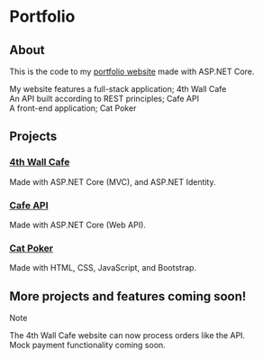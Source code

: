 # Portfolio

## About
This is the code to my [portfolio website](https://www.jmarcello.dev/) made with ASP.NET Core.

My website features a full-stack application; 4th Wall Cafe<br>
An API built according to REST principles; Cafe API<br>
A front-end application; Cat Poker<br>

## Projects

### [4th Wall Cafe](https://www.jmarcello.dev/Cafe/)
Made with ASP.NET Core (MVC), and ASP.NET Identity.

### [Cafe API](https://www.jmarcello.dev/Cafe/OrderAPI/)
Made with ASP.NET Core (Web API).

### [Cat Poker](https://www.jmarcello.dev/cat-poker/index.html)
Made with HTML, CSS, JavaScript, and Bootstrap.

## More projects and features coming soon!

>[!NOTE]
>The 4th Wall Cafe website can now process orders like the API.<br>
Mock payment functionality coming soon.
